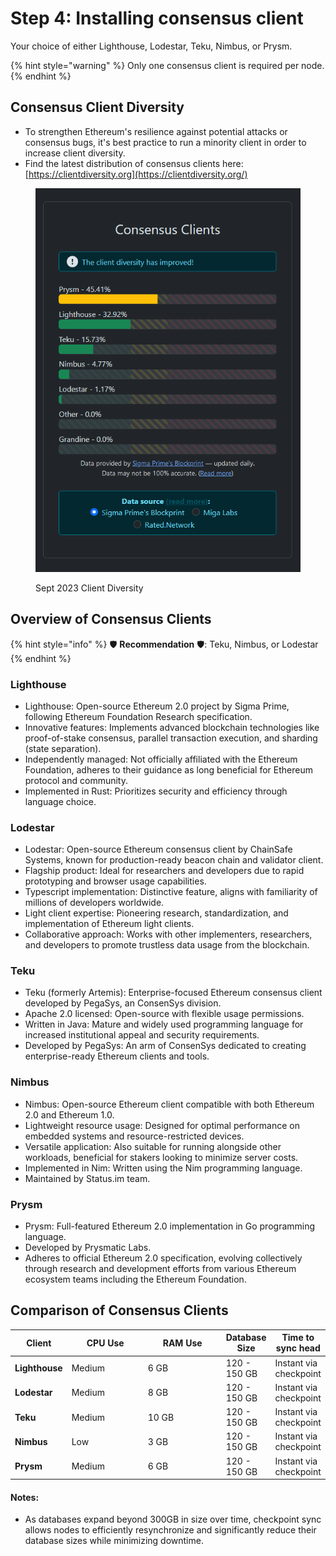 # Step 4: Installing consensus client

Your choice of either Lighthouse, Lodestar, Teku, Nimbus, or Prysm.

{% hint style="warning" %}
Only one consensus client is required per node.
{% endhint %}

## **Consensus Client Diversity**

- To strengthen Ethereum's resilience against potential attacks or consensus bugs, it's best practice to run a minority client in order to increase client diversity.
- Find the latest distribution of consensus clients here: [https://clientdiversity.org](https://clientdiversity.org/)

<figure><img src="./../../../ethereum-staking-guide/.gitbook/assets/cd-c.png" alt=""><figcaption><p>Sept 2023 Client Diversity</p></figcaption></figure>

## Overview of Consensus Clients

{% hint style="info" %}
:shield: **Recommendation** :shield:: Teku, Nimbus, or Lodestar
{% endhint %}

### Lighthouse

- Lighthouse: Open-source Ethereum 2.0 project by Sigma Prime, following Ethereum Foundation Research specification.
- Innovative features: Implements advanced blockchain technologies like proof-of-stake consensus, parallel transaction execution, and sharding (state separation).
- Independently managed: Not officially affiliated with the Ethereum Foundation, adheres to their guidance as long beneficial for Ethereum protocol and community.
- Implemented in Rust: Prioritizes security and efficiency through language choice.

### Lodestar

- Lodestar: Open-source Ethereum consensus client by ChainSafe Systems, known for production-ready beacon chain and validator client.
- Flagship product: Ideal for researchers and developers due to rapid prototyping and browser usage capabilities.
- Typescript implementation: Distinctive feature, aligns with familiarity of millions of developers worldwide.
- Light client expertise: Pioneering research, standardization, and implementation of Ethereum light clients.
- Collaborative approach: Works with other implementers, researchers, and developers to promote trustless data usage from the blockchain.

### Teku

- Teku (formerly Artemis): Enterprise-focused Ethereum consensus client developed by PegaSys, an ConsenSys division.
- Apache 2.0 licensed: Open-source with flexible usage permissions.
- Written in Java: Mature and widely used programming language for increased institutional appeal and security requirements.
- Developed by PegaSys: An arm of ConsenSys dedicated to creating enterprise-ready Ethereum clients and tools.

### Nimbus

- Nimbus: Open-source Ethereum client compatible with both Ethereum 2.0 and Ethereum 1.0.
- Lightweight resource usage: Designed for optimal performance on embedded systems and resource-restricted devices.
- Versatile application: Also suitable for running alongside other workloads, beneficial for stakers looking to minimize server costs.
- Implemented in Nim: Written using the Nim programming language.
- Maintained by Status.im team.

### Prysm

- Prysm: Full-featured Ethereum 2.0 implementation in Go programming language.
- Developed by Prysmatic Labs.
- Adheres to official Ethereum 2.0 specification, evolving collectively through research and development efforts from various Ethereum ecosystem teams including the Ethereum Foundation.

## Comparison of Consensus Clients

<table><thead><tr><th>Client</th><th width="108">CPU Use</th><th width="111">RAM Use</th><th>Database Size</th><th>Time to sync head</th></tr></thead><tbody><tr><td><strong>Lighthouse</strong></td><td>Medium</td><td>6 GB</td><td>120 - 150 GB</td><td>Instant via checkpoint</td></tr><tr><td><strong>Lodestar</strong></td><td>Medium</td><td>8 GB</td><td>120 - 150 GB</td><td>Instant via checkpoint</td></tr><tr><td><strong>Teku</strong></td><td>Medium</td><td>10 GB</td><td>120 - 150 GB</td><td>Instant via checkpoint</td></tr><tr><td><strong>Nimbus</strong></td><td>Low</td><td>3 GB</td><td>120 - 150 GB</td><td>Instant via checkpoint</td></tr><tr><td><strong>Prysm</strong></td><td>Medium</td><td>6 GB</td><td>120 - 150 GB</td><td>Instant via checkpoint</td></tr></tbody></table>

#### Notes:

- As databases expand beyond 300GB in size over time, checkpoint sync allows nodes to efficiently resynchronize and significantly reduce their database sizes while minimizing downtime.
